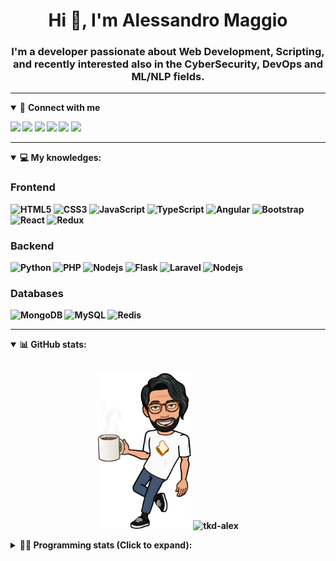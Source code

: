 <h1 align="center">Hi 👋, I'm Alessandro Maggio</h1>
<h3 align="center">I'm a developer passionate about Web Development, Scripting, and recently interested also in the CyberSecurity, DevOps and ML/NLP fields.</h3>

____

<details open>
<summary>🤝 <b>Connect with me<b></summary>

<p align = "center">

[<img src="https://img.shields.io/badge/twitter-1DA1F2.svg?&style=for-the-badge&logo=twitter&logoColor=white" />](https://twitter.com/TkdAxel)
[<img src ="https://img.shields.io/badge/portfolio-web-%23.svg?&style=for-the-badge&logo=&logoColor=white%22">](https://alessandromaggio.it/)
[<img src ="https://img.shields.io/badge/Telegram-1ca0f1.svg?&style=for-the-badge&logo=Telegram&logoColor=white%22&link=https://t.me/TkdAlex">](https://t.me/TkdAlex/)
[<img src="https://img.shields.io/badge/gmail-c14438.svg?&style=for-the-badge&logo=Gmail&logoColor=white&link=mailto:alex.tkd.alex@gmail.com"/>](mailto:alex.tkd.alex@gmail.com)
[<img src="https://img.shields.io/badge/linkedin-0077B5.svg?&style=for-the-badge&logo=linkedin&logoColor=white" />](https://www.linkedin.com/in/aalessandromaggio/)
[<img src = "https://img.shields.io/badge/instagram-E4405F.svg?&style=for-the-badge&logo=instagram&logoColor=white">](https://www.instagram.com/tkd_alex/)
<!--- [![Visits Badge](https://badges.pufler.dev/visits/tkd-alex/tkd-alex?style=for-the-badge&color=blue)](https://github.com/tkd-alex/tkd-alex) -->

</p>

</details>

---

<details open>
<summary>💻 <b>My knowledges</b>: </summary>

### Frontend
![HTML5](https://img.shields.io/badge/-HTML5-E34F26.svg?style=for-the-badge&logo=html5&logoColor=ffffff)
![CSS3](https://img.shields.io/badge/-CSS3-1572B6.svg?style=for-the-badge&logo=css3)
![JavaScript](https://img.shields.io/badge/-JavaScript-282C34?style=for-the-badge&logo=javascript)
![TypeScript](https://img.shields.io/badge/-TypeScript-007ACC?style=for-the-badge&logo=typescript)
![Angular](https://img.shields.io/badge/-Angular-DD0031?style=for-the-badge&logo=angular)
![Bootstrap](https://img.shields.io/badge/-Bootstrap-563D7C.svg?style=for-the-badge&logo=bootstrap)
![React](https://img.shields.io/badge/-React-282C34.svg?style=for-the-badge&logo=react&logoColor=ffffff)
![Redux](https://img.shields.io/badge/-Redux-764ABC.svg?style=for-the-badge&logo=redux)

### Backend
![Python](https://img.shields.io/badge/-Python-3776AB.svg?style=for-the-badge&logo=Python&logoColor=ffffff)
![PHP](https://img.shields.io/badge/-PHP-777BB4.svg?style=for-the-badge&logo=PHP&logoColor=ffffff)
![Nodejs](https://img.shields.io/badge/-Bash-4EAA25.svg?style=for-the-badge&logo=gnu-bash&logoColor=ffffff)
![Flask](https://img.shields.io/badge/-Flask-282C34.svg?style=for-the-badge&logo=flask)
![Laravel](https://img.shields.io/badge/-Laravel-FF2D20.svg?style=for-the-badge&logo=laravel&logoColor=ffffff)
![Nodejs](https://img.shields.io/badge/-Nodejs-339933.svg?style=for-the-badge&logo=Node.js&logoColor=ffffff)

### Databases
![MongoDB](https://img.shields.io/badge/-MongoDB-47A248?style=for-the-badge&logo=mongodb&logoColor=ffffff)
![MySQL](https://img.shields.io/badge/-MySQL-4479A1?style=for-the-badge&logo=mysql&logoColor=ffffff)
![Redis](https://img.shields.io/badge/-Redis-DC382D?style=for-the-badge&logo=Redis&logoColor=ffffff)

</details>

---

<details open>
 <summary>📊 <b>GitHub stats</b>: </summary>

<br>

<p align = "center">
    <img src="https://raw.githubusercontent.com/Tkd-Alex/tkd-alex/master/images/321517cd-ff68-41a7-b0d1-e765680568a7-8b6448d9-c944-4146-b633-adbdd25cb471-v1.png" height="250" />
    <img src="https://github-readme-stats.vercel.app/api?username=tkd-alex&show_icons=true&count_private=true&hide_border=true&line_height=25" alt="tkd-alex">
</p>

</design>

<details>
 <summary>👨‍💻 <b>Programming stats (Click to expand)</b>: </summary>
 
<!--START_SECTION:waka-->
**I'm an Early 🐤** 

```text
🌞 Morning    223 commits    ████░░░░░░░░░░░░░░░░░░░░░   18.41% 
🌆 Daytime    507 commits    ██████████░░░░░░░░░░░░░░░   41.87% 
🌃 Evening    432 commits    █████████░░░░░░░░░░░░░░░░   35.67% 
🌙 Night      49 commits     █░░░░░░░░░░░░░░░░░░░░░░░░   4.05%

```
📅 **I'm Most Productive on Wednesday** 

```text
Monday       171 commits    ███░░░░░░░░░░░░░░░░░░░░░░   14.12% 
Tuesday      190 commits    ████░░░░░░░░░░░░░░░░░░░░░   15.69% 
Wednesday    242 commits    █████░░░░░░░░░░░░░░░░░░░░   19.98% 
Thursday     189 commits    ████░░░░░░░░░░░░░░░░░░░░░   15.61% 
Friday       185 commits    ███░░░░░░░░░░░░░░░░░░░░░░   15.28% 
Saturday     116 commits    ██░░░░░░░░░░░░░░░░░░░░░░░   9.58% 
Sunday       118 commits    ██░░░░░░░░░░░░░░░░░░░░░░░   9.74%

```


📊 **This Week I Spent My Time On** 

```text
⌚︎ Time Zone: Europe/Rome

💬 Programming Languages: 
Kotlin                   7 hrs 37 mins       █████████░░░░░░░░░░░░░░░░   36.49% 
Python                   3 hrs 47 mins       ████░░░░░░░░░░░░░░░░░░░░░   18.16% 
JavaScript               3 hrs 20 mins       ████░░░░░░░░░░░░░░░░░░░░░   16.0% 
HTML                     1 hr 56 mins        ██░░░░░░░░░░░░░░░░░░░░░░░   9.28% 
TypeScript               1 hr 42 mins        ██░░░░░░░░░░░░░░░░░░░░░░░   8.18%

🔥 Editors: 
VS Code                  11 hrs 32 mins      █████████████░░░░░░░░░░░░   55.25% 
Android Studio           7 hrs 38 mins       █████████░░░░░░░░░░░░░░░░   36.58% 
Sublime Text             1 hr 42 mins        ██░░░░░░░░░░░░░░░░░░░░░░░   8.17%

🐱‍💻 Projects: 
YouTellMe                7 hrs 37 mins       █████████░░░░░░░░░░░░░░░░   36.47% 
Dentist-Waiting-Room     3 hrs 39 mins       ████░░░░░░░░░░░░░░░░░░░░░   17.54% 
myStore                  3 hrs 10 mins       ███░░░░░░░░░░░░░░░░░░░░░░   15.19% 
sentinel-udvpn-tools     2 hrs 10 mins       ██░░░░░░░░░░░░░░░░░░░░░░░   10.41% 
myStore-Chrome-Extension 1 hr 47 mins        ██░░░░░░░░░░░░░░░░░░░░░░░   8.59%

💻 Operating System: 
Linux                    20 hrs 53 mins      █████████████████████████   100.0%

```

**I Mostly Code in Python** 

```text
Python                   33 repos            ██████████░░░░░░░░░░░░░░░   42.31% 
JavaScript               13 repos            ████░░░░░░░░░░░░░░░░░░░░░   16.67% 
PHP                      5 repos             █░░░░░░░░░░░░░░░░░░░░░░░░   6.41% 
HTML                     5 repos             █░░░░░░░░░░░░░░░░░░░░░░░░   6.41% 
CSS                      5 repos             █░░░░░░░░░░░░░░░░░░░░░░░░   6.41%

```



 Last Updated on 26/04/2022 06:07:29 UTC
<!--END_SECTION:waka-->

</details>
